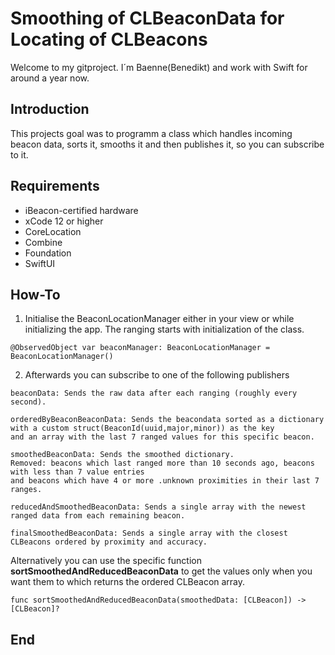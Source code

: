 # Smoothing of CLBeaconData for Locating of CLBeacons
Welcome to my gitproject. I´m Baenne(Benedikt) and work with Swift for around a year now.

## Introduction
This projects goal was to programm a class which handles incoming beacon data, sorts it, smooths it and then publishes it, so you can subscribe to it.

## Requirements

- iBeacon-certified hardware
- xCode 12 or higher
- CoreLocation
- Combine
- Foundation
- SwiftUI

## How-To

1. Initialise the BeaconLocationManager either in your view or while initializing the app. The ranging starts with initialization of the class.

```
@ObservedObject var beaconManager: BeaconLocationManager = BeaconLocationManager()
```

2. Afterwards you can subscribe to one of the following publishers

```
beaconData: Sends the raw data after each ranging (roughly every second).
```
```
orderedByBeaconBeaconData: Sends the beacondata sorted as a dictionary 
with a custom struct(BeaconId(uuid,major,minor)) as the key 
and an array with the last 7 ranged values for this specific beacon.
```
```
smoothedBeaconData: Sends the smoothed dictionary.
Removed: beacons which last ranged more than 10 seconds ago, beacons with less than 7 value entries 
and beacons which have 4 or more .unknown proximities in their last 7 ranges.
```
```
reducedAndSmoothedBeaconData: Sends a single array with the newest ranged data from each remaining beacon.
```
```
finalSmoothedBeaconData: Sends a single array with the closest CLBeacons ordered by proximity and accuracy.
```

Alternatively you can use the specific function **sortSmoothedAndReducedBeaconData** to get the values only when you want them to 
which returns the  ordered CLBeacon array.
```
func sortSmoothedAndReducedBeaconData(smoothedData: [CLBeacon]) -> [CLBeacon]? 
```


## End

